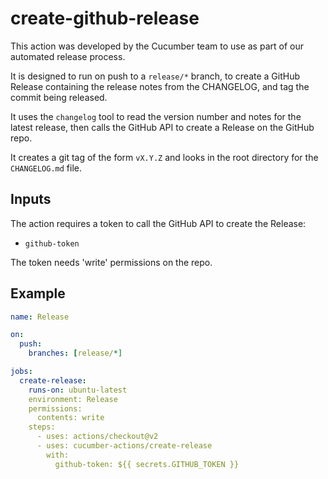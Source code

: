 # create-github-release

This action was developed by the Cucumber team to use as part of our automated release process.

It is designed to run on push to a `release/*` branch, to create a GitHub Release containing the release notes from the CHANGELOG, and tag the commit being released.

It uses the `changelog` tool to read the version number and notes for the latest release, then calls the GitHub API to create a Release on the GitHub repo.

It creates a git tag of the form `vX.Y.Z` and looks in the root directory for the `CHANGELOG.md` file.

## Inputs

The action requires a token to call the GitHub API to create the Release:

* `github-token`

The token needs 'write' permissions on the repo.

## Example

````yaml
name: Release

on:
  push:
    branches: [release/*]

jobs:
  create-release:
    runs-on: ubuntu-latest
    environment: Release
    permissions:
      contents: write
    steps:
      - uses: actions/checkout@v2
      - uses: cucumber-actions/create-release
        with:
          github-token: ${{ secrets.GITHUB_TOKEN }}
````
